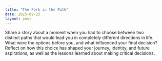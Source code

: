 ```yaml
---
title: "The Fork in the Path"
date: 2025-09-23
layout: post
---
```


Share a story about a moment when you had to choose between two distinct paths that would lead you in completely different directions in life. What were the options before you, and what influenced your final decision? Reflect on how this choice has shaped your journey, identity, and future aspirations, as well as the lessons learned about making critical decisions.
